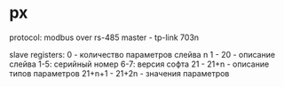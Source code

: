 # px

protocol: modbus over rs-485
master - tp-link 703n



slave registers:
0 - количество параметров слейва n
1 - 20 - описание слейва
    1-5: серийный номер
    6-7: версия софта
21 - 21+n - описание типов параметров
21+n+1 - 21+2n - значения параметров